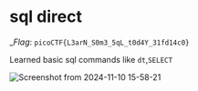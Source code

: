 # sql direct

__Flag_: `picoCTF{L3arN_S0m3_5qL_t0d4Y_31fd14c0}`

Learned basic sql commands like `dt`,`SELECT`

![Screenshot from 2024-11-10 15-58-21](https://github.com/user-attachments/assets/56762357-0964-4f21-91f5-f8c4b2788a7a)


